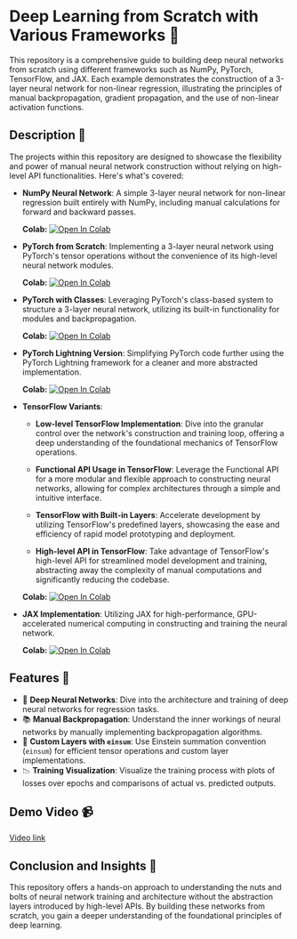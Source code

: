# Deep Learning from Scratch with Various Frameworks 🚀

This repository is a comprehensive guide to building deep neural networks from scratch using different frameworks such as NumPy, PyTorch, TensorFlow, and JAX. Each example demonstrates the construction of a 3-layer neural network for non-linear regression, illustrating the principles of manual backpropagation, gradient propagation, and the use of non-linear activation functions.

## Description 📖

The projects within this repository are designed to showcase the flexibility and power of manual neural network construction without relying on high-level API functionalities. Here's what's covered:

- **NumPy Neural Network**: A simple 3-layer neural network for non-linear regression built entirely with NumPy, including manual calculations for forward and backward passes.

  **Colab:** [![Open In Colab](https://colab.research.google.com/assets/colab-badge.svg)](https://colab.research.google.com/github/Aagam0812/Deep_Learning/blob/main/Assignment%205/CMPE258_Assignment5_PartA.ipynb)


- **PyTorch from Scratch**: Implementing a 3-layer neural network using PyTorch's tensor operations without the convenience of its high-level neural network modules.

  **Colab:** [![Open In Colab](https://colab.research.google.com/assets/colab-badge.svg)](https://colab.research.google.com/github/Aagam0812/Deep_Learning/blob/main/Assignment%205/CMPE258_Assignment5_PartB.ipynb)

- **PyTorch with Classes**: Leveraging PyTorch's class-based system to structure a 3-layer neural network, utilizing its built-in functionality for modules and backpropagation.

  **Colab:** [![Open In Colab](https://colab.research.google.com/assets/colab-badge.svg)](https://colab.research.google.com/github/Aagam0812/Deep_Learning/blob/main/Assignment%205/CMPE258_Assignment5_PartC.ipynb)

- **PyTorch Lightning Version**: Simplifying PyTorch code further using the PyTorch Lightning framework for a cleaner and more abstracted implementation.

  **Colab:** [![Open In Colab](https://colab.research.google.com/assets/colab-badge.svg)](https://colab.research.google.com/github/Aagam0812/Deep_Learning/blob/main/Assignment%205/CMPE258_Assignment5_PartD.ipynb)

- **TensorFlow Variants**:
  - **Low-level TensorFlow Implementation**: Dive into the granular control over the network's construction and training loop, offering a deep understanding of the foundational mechanics of TensorFlow operations.

  - **Functional API Usage in TensorFlow**: Leverage the Functional API for a more modular and flexible approach to constructing neural networks, allowing for complex architectures through a simple and intuitive interface.

  - **TensorFlow with Built-in Layers**: Accelerate development by utilizing TensorFlow's predefined layers, showcasing the ease and efficiency of rapid model prototyping and deployment.

  - **High-level API in TensorFlow**: Take advantage of TensorFlow's high-level API for streamlined model development and training, abstracting away the complexity of manual computations and significantly reducing the codebase.

  **Colab:** [![Open In Colab](https://colab.research.google.com/assets/colab-badge.svg)](https://colab.research.google.com/github/Aagam0812/Deep_Learning/blob/main/Assignment%205/CMPE258_Assignment5_PartE.ipynb)

- **JAX Implementation**: Utilizing JAX for high-performance, GPU-accelerated numerical computing in constructing and training the neural network.

  **Colab:** [![Open In Colab](https://colab.research.google.com/assets/colab-badge.svg)](https://colab.research.google.com/github/Aagam0812/Deep_Learning/blob/main/Assignment%205/CMPE258_Assignment5_PartH.ipynb)

## Features 🌟

- 🧠 **Deep Neural Networks**: Dive into the architecture and training of deep neural networks for regression tasks.
- 📚 **Manual Backpropagation**: Understand the inner workings of neural networks by manually implementing backpropagation algorithms.
- 🔧 **Custom Layers with `einsum`**: Use Einstein summation convention (`einsum`) for efficient tensor operations and custom layer implementations.
- 📉 **Training Visualization**: Visualize the training process with plots of losses over epochs and comparisons of actual vs. predicted outputs.

## Demo Video 📹

[Video link](https://drive.google.com/drive/folders/1sEeoAYSQOm1SYDgyYvBuBbB8rbCHA290?usp=sharing)

## Conclusion and Insights 📝

This repository offers a hands-on approach to understanding the nuts and bolts of neural network training and architecture without the abstraction layers introduced by high-level APIs. By building these networks from scratch, you gain a deeper understanding of the foundational principles of deep learning.
